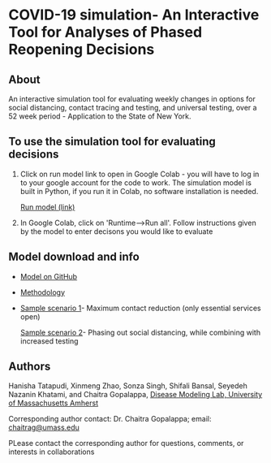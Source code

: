 # COVID-19 simulation- An Interactive Tool for Analyses of Phased Reopening Decisions
## About
An interactive simulation tool for evaluating weekly changes in options for social distancing, contact tracing and testing, and universal testing, over a 52 week period - Application to the State of New York. 

## To use the simulation tool for evaluating decisions 
1. Click on run model link to open in Google Colab - you will have to log in to your google account for the code to work. The simulation model is built in Python, if you run it in Colab, no software installation is needed.

      [Run model (link)](https://colab.research.google.com/drive/1GXs3hBg68w23-Kv5GCFQI30KKRxsfyFP) 
      
2. In Google Colab, click on 'Runtime-->Run all'. Follow instructions given by the model to enter decisons you would like to evaluate 
   
## Model download and info
 
   - [Model on GitHub](https://github.com/diseasemodeling/COVID19) 
   
   - [Methodology](Methodology.pdf) 
   
   - [Sample scenario 1](figure/Scenario1.pdf)- Maximum contact reduction (only essential services open) 
   
     [Sample scenario 2](figure/Scenario2.pdf)- Phasing out social distancing, while combining with increased testing
   

## Authors
Hanisha Tatapudi, Xinmeng Zhao, Sonza Singh, Shifali Bansal, Seyedeh Nazanin Khatami, and Chaitra Gopalappa, 
[Disease Modeling Lab, University of Massachusetts Amherst](https://blogs.umass.edu/chaitrag/chaitra-gopalappa/)

Corresponding author contact: Dr. Chaitra Gopalappa; email: chaitrag@umass.edu 

PLease contact the corresponding author for questions, comments, or interests in collaborations



